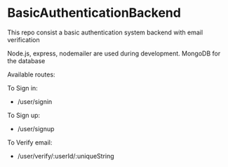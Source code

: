 # BasicAuthenticationBackend
This repo consist a basic authentication system backend with email verification

Node.js, express, nodemailer are used during development. MongoDB for the database

Available routes:

To Sign in:
- /user/signin

To Sign up:
- /user/signup

To Verify email:
- /user/verify/:userId/:uniqueString
